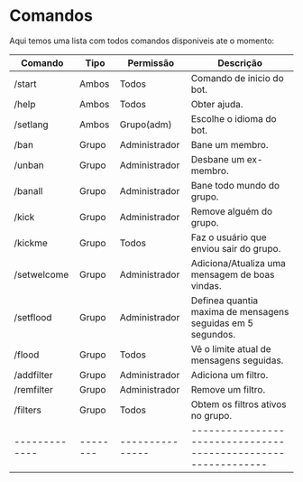 # Comandos

Aqui temos uma lista com todos comandos disponiveis ate o momento:


|   Comando   |  Tipo  |   Permissão   |                           Descrição                         |
| ----------- | ------ | ------------- | ----------------------------------------------------------- |
| /start      | Ambos  | Todos         | Comando de inicio do bot.                                   |
| /help       | Ambos  | Todos         | Obter ajuda.                                                |
| /setlang    | Ambos  | Grupo(adm)    | Escolhe o idioma do bot.                                    |
| /ban        | Grupo  | Administrador | Bane um membro.                                             |
| /unban      | Grupo  | Administrador | Desbane um ex-membro.                                       |
| /banall     | Grupo  | Administrador | Bane todo mundo do grupo.                                   |
| /kick       | Grupo  | Administrador | Remove alguém do grupo.                                     |
| /kickme     | Grupo  | Todos         | Faz o usuário que enviou sair do grupo.                     |
| /setwelcome | Grupo  | Administrador | Adiciona/Atualiza uma mensagem de boas vindas.              |
| /setflood   | Grupo  | Administrador | Definea quantia maxima de mensagens seguidas em 5 segundos. |
| /flood      | Grupo  | Todos         | Vê o limite atual de mensagens seguidas.                    |
| /addfilter  | Grupo  | Administrador | Adiciona um filtro.                                         |
| /remfilter  | Grupo  | Administrador | Remove um filtro.                                           |
| /filters    | Grupo  | Todos         | Obtem os filtros ativos no grupo.                           |
|-------------|--------|---------------|-------------------------------------------------------------|
